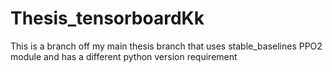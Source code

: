 # Thesis_tensorboardKk
This is a branch off my main thesis branch that uses stable_baselines PPO2 module and has a different python version requirement
